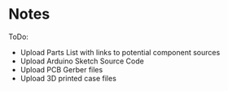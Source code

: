 # Notes
ToDo:
* Upload Parts List with links to potential component sources
* Upload Arduino Sketch Source Code
* Upload PCB Gerber files
* Upload 3D printed case files
